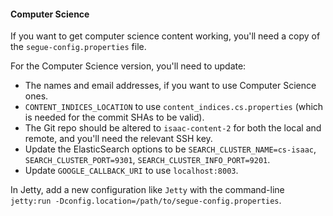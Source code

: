 #### Computer Science

If you want to get computer science content working, you'll need a copy of the `segue-config.properties` file.

For the Computer Science version, you'll need to update:

 - The names and email addresses, if you want to use Computer Science ones.
 - `CONTENT_INDICES_LOCATION` to use `content_indices.cs.properties` (which is needed for the commit SHAs to be valid).
 - The Git repo should be altered to `isaac-content-2` for both the local and remote, and you'll need the relevant SSH key.
 - Update the ElasticSearch options to be `SEARCH_CLUSTER_NAME=cs-isaac`, `SEARCH_CLUSTER_PORT=9301`, `SEARCH_CLUSTER_INFO_PORT=9201`.
 - Update `GOOGLE_CALLBACK_URI` to use `localhost:8003`.

In Jetty, add a new configuration like `Jetty` with the command-line `jetty:run -Dconfig.location=/path/to/segue-config.properties`.
